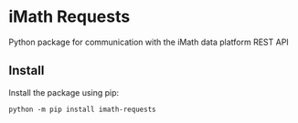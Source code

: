 # iMath Requests
Python package for communication with the iMath data platform REST API

## Install
Install the package using pip:
```
python -m pip install imath-requests
```
